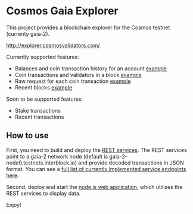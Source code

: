 # Cosmos Gaia Explorer

This project provides a blockchain explorer for the Cosmos testnet (currenty gaia-2).

http://explorer.cosmosvalidators.com/

Currently supported features:

* Balances and coin transaction history for an account [example](http://explorer.cosmosvalidators.com/#/account/7334A4B2668DE1CEF0DD7DBA695C29449EC3A0D0)
* Coin transactions and validators in a block [example](http://explorer.cosmosvalidators.com/#/block/178507)
* Raw request for each coin transaction [example](http://explorer.cosmosvalidators.com/#/tx/83527AC99E577CEF7408FA8BD2F660F7D95C69BC)
* Recent blocks [example](http://explorer.cosmosvalidators.com/)

Soon to be supported features:

* Stake transactions
* Recent transactions

## How to use

First, you need to build and deploy the [REST services](https://github.com/CyberMiles/explorer/tree/master/services). The REST services point to a gaia-2 network node (default is gaia-2-node0.testnets.interblock.io) and provide decoded transactions in JSON format. You can see a [full list of currently implemented service endpoints here](https://explorerservices.docs.apiary.io/#reference).

Second, deploy and start the [node.js web application](https://github.com/CyberMiles/explorer/tree/master/ui), which utilizes the REST services to display data.

Enjoy!
